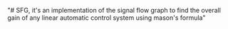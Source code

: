 "# SFG, it's an implementation of the signal flow graph to find the overall gain of any linear automatic control system using mason's formula" 
